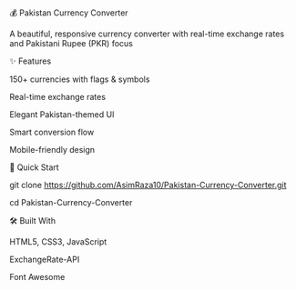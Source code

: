 💰 Pakistan Currency Converter

A beautiful, responsive currency converter with real-time exchange rates and Pakistani Rupee (PKR) focus

✨ Features

150+ currencies with flags & symbols

Real-time exchange rates

Elegant Pakistan-themed UI

Smart conversion flow

Mobile-friendly design

🚀 Quick Start

git clone https://github.com/AsimRaza10/Pakistan-Currency-Converter.git

cd Pakistan-Currency-Converter

🛠️ Built With

HTML5, CSS3, JavaScript

ExchangeRate-API

Font Awesome


